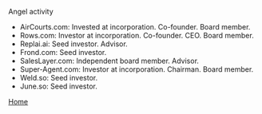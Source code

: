 Angel activity    

- AirCourts.com: Invested at incorporation. Co-founder. Board member.
- Rows.com: Investor at incorporation. Co-founder. CEO. Board member.
- Replai.ai: Seed investor. Advisor.
- Frond.com: Seed investor.
- SalesLayer.com: Independent board member. Advisor.
- Super-Agent.com: Investor at incorporation. Chairman. Board member.
- Weld.so: Seed investor.
- June.so: Seed investor.

[Home](../)
